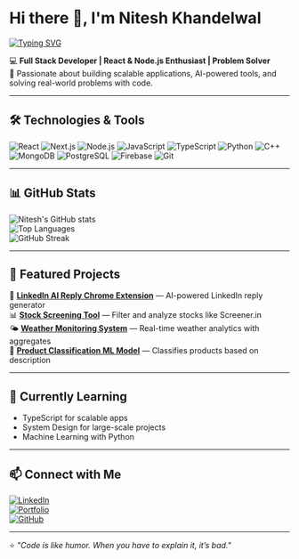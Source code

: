 # Hi there 👋, I'm Nitesh Khandelwal  

[![Typing SVG](https://readme-typing-svg.herokuapp.com?lines=Full+Stack+Developer;AI+Enthusiast;Open+Source+Contributor;Tech+Explorer)](https://git.io/typing-svg)

💻 **Full Stack Developer | React & Node.js Enthusiast | Problem Solver**  
🚀 Passionate about building scalable applications, AI-powered tools, and solving real-world problems with code.  

---

## 🛠️ Technologies & Tools  
![React](https://img.shields.io/badge/-React-61DAFB?logo=react&logoColor=black&style=for-the-badge)
![Next.js](https://img.shields.io/badge/-Next.js-000000?logo=next.js&logoColor=white&style=for-the-badge)
![Node.js](https://img.shields.io/badge/-Node.js-339933?logo=node.js&logoColor=white&style=for-the-badge)
![JavaScript](https://img.shields.io/badge/-JavaScript-F7DF1E?logo=javascript&logoColor=black&style=for-the-badge)
![TypeScript](https://img.shields.io/badge/-TypeScript-3178C6?logo=typescript&logoColor=white&style=for-the-badge)
![Python](https://img.shields.io/badge/-Python-3776AB?logo=python&logoColor=white&style=for-the-badge)
![C++](https://img.shields.io/badge/-C++-00599C?logo=c%2B%2B&logoColor=white&style=for-the-badge)
![MongoDB](https://img.shields.io/badge/-MongoDB-47A248?logo=mongodb&logoColor=white&style=for-the-badge)
![PostgreSQL](https://img.shields.io/badge/-PostgreSQL-4169E1?logo=postgresql&logoColor=white&style=for-the-badge)
![Firebase](https://img.shields.io/badge/-Firebase-FFCA28?logo=firebase&logoColor=black&style=for-the-badge)
![Git](https://img.shields.io/badge/-Git-F05032?logo=git&logoColor=white&style=for-the-badge)

---

## 📊 GitHub Stats  
![Nitesh's GitHub stats](https://github-readme-stats.vercel.app/api?username=niteshkhandelwal&show_icons=true&theme=radical)  
![Top Languages](https://github-readme-stats.vercel.app/api/top-langs/?username=niteshkhandelwal&layout=compact&theme=radical)  
![GitHub Streak](https://github-readme-streak-stats.herokuapp.com/?user=niteshkhandelwal&theme=radical)

---

## 🌟 Featured Projects  
🚀 **[LinkedIn AI Reply Chrome Extension](https://github.com/your-repo-link)** — AI-powered LinkedIn reply generator  
📊 **[Stock Screening Tool](https://github.com/your-repo-link)** — Filter and analyze stocks like Screener.in  
🌤 **[Weather Monitoring System](https://github.com/your-repo-link)** — Real-time weather analytics with aggregates  
🧠 **[Product Classification ML Model](https://github.com/your-repo-link)** — Classifies products based on description  

---

## 🌱 Currently Learning  
- TypeScript for scalable apps  
- System Design for large-scale projects  
- Machine Learning with Python  

---

## 📫 Connect with Me  
[![LinkedIn](https://img.shields.io/badge/-LinkedIn-0077B5?logo=linkedin&logoColor=white&style=for-the-badge)](https://www.linkedin.com/in/yourprofile/)  
[![Portfolio](https://img.shields.io/badge/-Portfolio-000000?logo=vercel&logoColor=white&style=for-the-badge)](https://yourportfolio.com)  
[![GitHub](https://img.shields.io/badge/-GitHub-181717?logo=github&logoColor=white&style=for-the-badge)](https://github.com/niteshkhandelwal)  

---

⭐️ *"Code is like humor. When you have to explain it, it’s bad."*  
